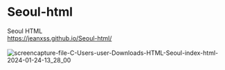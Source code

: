 # Seoul-html
Seoul HTML <br>
https://jeanxss.github.io/Seoul-html/<br><br>
![screencapture-file-C-Users-user-Downloads-HTML-Seoul-index-html-2024-01-24-13_28_00](https://github.com/jeanxss/Seoul-html/assets/153884787/c27e3e24-340b-461e-9598-20f4079167be)
